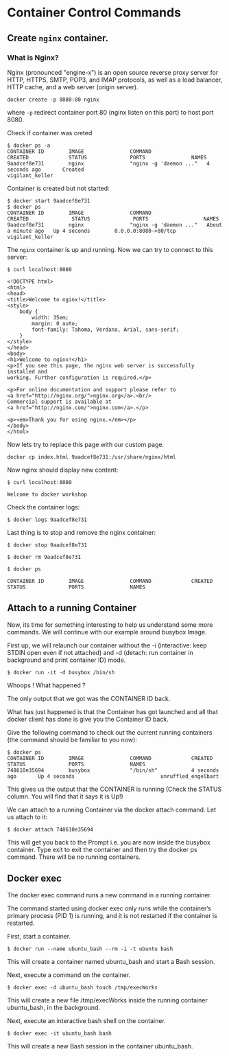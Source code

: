 # Container Control Commands

## Create `nginx` container.

### What is Nginx?

Nginx (pronounced "engine-x") is an open source reverse proxy server for HTTP, HTTPS, SMTP, POP3, and IMAP protocols, as well as a load balancer, HTTP cache, and a web server (origin server).


```
docker create -p 8080:80 nginx
```

where `-p` redirect container port 80 (nginx listen on this port) to host port 8080.

Check if container was creted 

```
$ docker ps -a
CONTAINER ID        IMAGE               COMMAND                  CREATED             STATUS              PORTS               NAMES
9aadcef8e731        nginx               "nginx -g 'daemon ..."   4 seconds ago       Created                                 vigilant_keller
```

Container is created but not started:

```
$ docker start 9aadcef8e731
$ docker ps
CONTAINER ID        IMAGE               COMMAND                  CREATED              STATUS              PORTS                  NAMES
9aadcef8e731        nginx               "nginx -g 'daemon ..."   About a minute ago   Up 4 seconds        0.0.0.0:8080->80/tcp   vigilant_keller

```
The `nginx` container is up and running. Now we can try to connect to this server:

```
$ curl localhost:8080

<!DOCTYPE html>
<html>
<head>
<title>Welcome to nginx!</title>
<style>
    body {
        width: 35em;
        margin: 0 auto;
        font-family: Tahoma, Verdana, Arial, sans-serif;
    }
</style>
</head>
<body>
<h1>Welcome to nginx!</h1>
<p>If you see this page, the nginx web server is successfully installed and
working. Further configuration is required.</p>

<p>For online documentation and support please refer to
<a href="http://nginx.org/">nginx.org</a>.<br/>
Commercial support is available at
<a href="http://nginx.com/">nginx.com</a>.</p>

<p><em>Thank you for using nginx.</em></p>
</body>
</html>

```

Now lets try to replace this page with our custom page.

```
docker cp index.html 9aadcef8e731:/usr/share/nginx/html
```

Now nginx should display new content:

```
$ curl localhost:8080

Welcome to docker workshop
```

Check the container logs:

```
$ docker logs 9aadcef8e731
```

Last thing is to stop and remove the nginx container:

```
$ docker stop 9aadcef8e731

$ docker rm 9aadcef8e731

$ docker ps 

CONTAINER ID        IMAGE               COMMAND             CREATED             STATUS              PORTS               NAMES

```

## Attach to a running Container

Now, its time for something interesting to help us understand some more commands. We will continue with our example around busybox Image.

First up, we will relaunch our container without the -i (interactive: keep STDIN open even if not attached) and -d  (detach: run container in background and print container ID) mode.

```
$ docker run -it -d busybox /bin/sh
```

Whoops ! What happened ?

The only output that we got was the CONTAINER ID back.

What has just happened is that the Container has got launched and all that docker client has done is give you the Container ID back.

Give the following command to check out the current running containers (the command should be familiar to you now):
```
$ docker ps
CONTAINER ID        IMAGE               COMMAND             CREATED             STATUS              PORTS               NAMES
748610e35694        busybox             "/bin/sh"           4 seconds ago       Up 4 seconds                            unruffled_engelbart
```
This gives us the output that the CONTAINER is running (Check the STATUS column. You will find that it says it is Up!)

We can attach to a running Container via the docker attach command. Let us attach to it:
```
$ docker attach 748610e35694
```
This will get you back to the Prompt i.e. you are now inside the busybox container. Type exit to exit the container and then try the docker ps command. There will be no running containers.

## Docker exec

The docker exec command runs a new command in a running container.

The command started using docker exec only runs while the container’s primary process (PID 1) is running, and it is not restarted if the container is restarted.

First, start a container.
```
$ docker run --name ubuntu_bash --rm -i -t ubuntu bash
```
This will create a container named ubuntu_bash and start a Bash session.

Next, execute a command on the container.
```
$ docker exec -d ubuntu_bash touch /tmp/execWorks
```
This will create a new file /tmp/execWorks inside the running container ubuntu_bash, in the background.

Next, execute an interactive bash shell on the container.
```
$ docker exec -it ubuntu_bash bash
```
This will create a new Bash session in the container ubuntu_bash.
